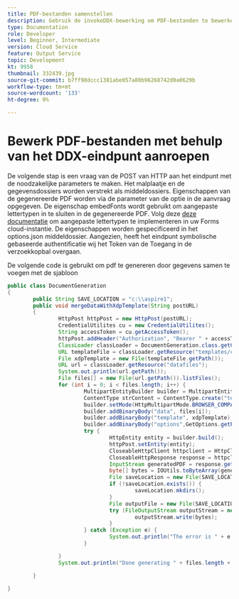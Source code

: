 ```yaml
---
title: PDF-bestanden samenstellen
description: Gebruik de invokeDDX-bewerking om PDF-bestanden te bewerken.
type: Documentation
role: Developer
level: Beginner, Intermediate
version: Cloud Service
feature: Output Service
topic: Development
kt: 9958
thumbnail: 332439.jpg
source-git-commit: b7ff98dccc1381abe057a80b96268742d0a0629b
workflow-type: tm+mt
source-wordcount: '133'
ht-degree: 0%

---
```


# Bewerk PDF-bestanden met behulp van het DDX-eindpunt aanroepen


De volgende stap is een vraag van de POST van HTTP aan het eindpunt met de noodzakelijke parameters te maken. Het malplaatje en de gegevensdossiers worden verstrekt als middeldossiers. Eigenschappen van de gegenereerde PDF worden via de parameter van de optie in de aanvraag opgegeven. De eigenschap embedFonts wordt gebruikt om aangepaste lettertypen in te sluiten in de gegenereerde PDF. Volg deze [deze documentatie](https://experienceleague.adobe.com/docs/experience-manager-learn/cloud-service/forms/developing-for-cloud-service/intellij-set-up.html) om aangepaste lettertypen te implementeren in uw Forms cloud-instantie. De eigenschappen worden gespecificeerd in het options.json middeldossier. Aangezien, heeft het eindpunt symbolische gebaseerde authentificatie wij het Token van de Toegang in de verzoekkopbal overgaan.

De volgende code is gebruikt om pdf te genereren door gegevens samen te voegen met de sjabloon

```java
public class DocumentGeneration
{
        public String SAVE_LOCATION = "c:\\aspire1";
        public void mergeDataWithXdpTemplate(String postURL)
        {
                HttpPost httpPost = new HttpPost(postURL);
                CredentialUtilites cu = new CredentialUtilites();
                String accessToken = cu.getAccessToken();
                httpPost.addHeader("Authorization", "Bearer " + accessToken);
                ClassLoader classLoader = DocumentGeneration.class.getClassLoader();
                URL templateFile = classLoader.getResource("templates/custom_fonts.xdp");
                File xdpTemplate = new File(templateFile.getPath());
                URL url = classLoader.getResource("datafiles");
                System.out.println(url.getPath());
                File files[] = new File(url.getPath()).listFiles();
                for (int i = 0; i < files.length; i++) {
                        MultipartEntityBuilder builder = MultipartEntityBuilder.create();
                        ContentType strContent = ContentType.create("text/plain", Charset.forName("UTF-8"));
                        builder.setMode(HttpMultipartMode.BROWSER_COMPATIBLE);
                        builder.addBinaryBody("data", files[i]);
                        builder.addBinaryBody("template", xdpTemplate);
                        builder.addBinaryBody("options",GetOptions.getPDFOptions().getBytes(),ContentType.APPLICATION_JSON,"options"
                        try {
                                HttpEntity entity = builder.build();
                                httpPost.setEntity(entity);
                                CloseableHttpClient httpclient = HttpClients.createDefault();
                                CloseableHttpResponse response = httpclient.execute(httpPost);
                                InputStream generatedPDF = response.getEntity().getContent();
                                byte[] bytes = IOUtils.toByteArray(generatedPDF);
                                File saveLocation = new File(SAVE_LOCATION);
                                if (!saveLocation.exists()) {
                                        saveLocation.mkdirs();
                                }
                                File outputFile = new File(SAVE_LOCATION+File.separator+files[i].getName().replace("xml", "pdf"));
                                try (FileOutputStream outputStream = new FileOutputStream(outputFile)) {
                                        outputStream.write(bytes);
                                }
                        } catch (Exception e) {
                                System.out.println("The error is " + e.getMessage());
                        }

                }
                System.out.println("Done generating " + files.length + " files");

        }

}
```
